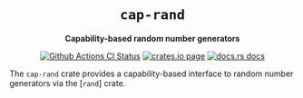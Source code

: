 <div align="center">
  <h1><code>cap-rand</code></h1>

  <p>
    <strong>Capability-based random number generators</strong>
  </p>

  <p>
    <a href="https://github.com/bytecodealliance/cap-std/actions?query=workflow%3ACI"><img src="https://github.com/bytecodealliance/cap-std/workflows/CI/badge.svg" alt="Github Actions CI Status" /></a>
    <a href="https://crates.io/crates/cap-rand"><img src="https://img.shields.io/crates/v/cap-rand.svg" alt="crates.io page" /></a>
    <a href="https://docs.rs/cap-rand"><img src="https://docs.rs/cap-rand/badge.svg" alt="docs.rs docs" /></a>
  </p>
</div>

The `cap-rand` crate provides a capability-based interface to random number
generators via the [`rand`] crate.
